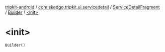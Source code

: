 [tripkit-android](../../../index.md) / [com.skedgo.tripkit.ui.servicedetail](../../index.md) / [ServiceDetailFragment](../index.md) / [Builder](index.md) / [&lt;init&gt;](./-init-.md)

# &lt;init&gt;

`Builder()`